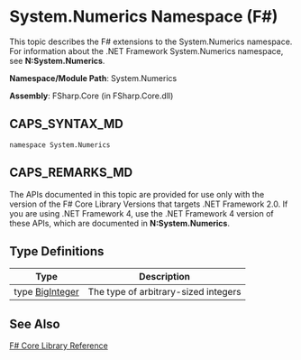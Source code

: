 # System.Numerics Namespace (F#)

This topic describes the F# extensions to the System.Numerics namespace. For information about the .NET Framework System.Numerics namespace, see **N:System.Numerics**.

**Namespace/Module Path**: System.Numerics

**Assembly**: FSharp.Core (in FSharp.Core.dll)


## CAPS_SYNTAX_MD

```
namespace System.Numerics
```

## CAPS_REMARKS_MD
The APIs documented in this topic are provided for use only with the version of the F# Core Library Versions that targets .NET Framework 2.0. If you are using .NET Framework 4, use the .NET Framework 4 version of these APIs, which are documented in **N:System.Numerics**.


## Type Definitions


|Type|Description|
|----|-----------|
|type [BigInteger](http://msdn.microsoft.com/en-us/library/e96b4062-9459-48b2-b558-2138255adefe)|The type of arbitrary-sized integers|

## See Also
[F&#35; Core Library Reference](F%23+Core+Library+Reference.md)

